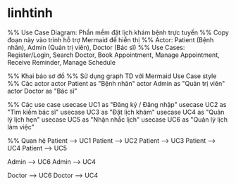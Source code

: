 # linhtinh
%% Use Case Diagram: Phần mềm đặt lịch khám bệnh trực tuyến
%% Copy đoạn này vào trình hỗ trợ Mermaid để hiển thị
%% Actor: Patient (Bệnh nhân), Admin (Quản trị viên), Doctor (Bác sĩ)
%% Use Cases: Register/Login, Search Doctor, Book Appointment, Manage Appointment, Receive Reminder, Manage Schedule

%% Khai báo sơ đồ
  %% Sử dụng graph TD với Mermaid Use Case style
  %% Các actor
actor Patient as "Bệnh nhân"
actor Admin as "Quản trị viên"
actor Doctor as "Bác sĩ"

%% Các use case
usecase UC1 as "Đăng ký / Đăng nhập"
usecase UC2 as "Tìm kiếm bác sĩ"
usecase UC3 as "Đặt lịch khám"
usecase UC4 as "Quản lý lịch hẹn"
usecase UC5 as "Nhận nhắc lịch"
usecase UC6 as "Quản lý lịch làm việc"

%% Quan hệ
Patient --> UC1
Patient --> UC2
Patient --> UC3
Patient --> UC4
Patient --> UC5

Admin --> UC6
Admin --> UC4

Doctor --> UC6
Doctor --> UC4
